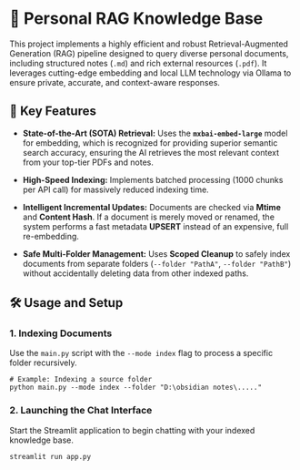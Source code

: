 # 🧠 Personal RAG Knowledge Base

This project implements a highly efficient and robust Retrieval-Augmented Generation (RAG) pipeline designed to query diverse personal documents, including structured notes (`.md`) and rich external resources (`.pdf`). It leverages cutting-edge embedding and local LLM technology via Ollama to ensure private, accurate, and context-aware responses.

## 🚀 Key Features

- **State-of-the-Art (SOTA) Retrieval:** Uses the **`mxbai-embed-large`** model for embedding, which is recognized for providing superior semantic search accuracy, ensuring the AI retrieves the most relevant context from your top-tier PDFs and notes.
    
- **High-Speed Indexing:** Implements batched processing (1000 chunks per API call) for massively reduced indexing time.
    
- **Intelligent Incremental Updates:** Documents are checked via **Mtime** and **Content Hash**. If a document is merely moved or renamed, the system performs a fast metadata **UPSERT** instead of an expensive, full re-embedding.
    
- **Safe Multi-Folder Management:** Uses **Scoped Cleanup** to safely index documents from separate folders (`--folder "PathA"`, `--folder "PathB"`) without accidentally deleting data from other indexed paths.
    

## 🛠️ Usage and Setup

### 1. Indexing Documents

Use the `main.py` script with the `--mode index` flag to process a specific folder recursively.

```
# Example: Indexing a source folder
python main.py --mode index --folder "D:\obsidian notes\....."
```

### 2. Launching the Chat Interface

Start the Streamlit application to begin chatting with your indexed knowledge base.

```
streamlit run app.py
```

